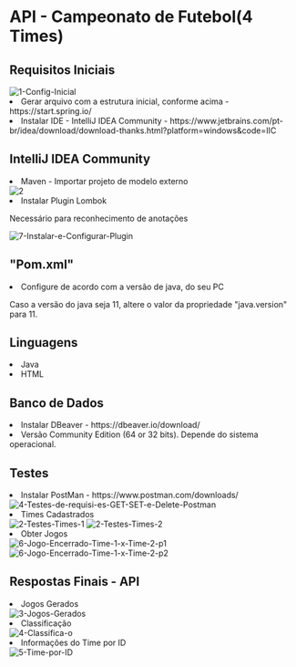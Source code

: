 <h1>API - Campeonato de Futebol(4 Times)</h1>

<h2> Requisitos Iniciais </h2>
<img src="https://i.ibb.co/yPvKYv6/1-Config-Inicial.png" alt="1-Config-Inicial" border="0">
<li> Gerar arquivo com a estrutura inicial, conforme acima - https://start.spring.io/ </li>
<li> Instalar IDE - IntelliJ IDEA Community - https://www.jetbrains.com/pt-br/idea/download/download-thanks.html?platform=windows&code=IIC</li> 

<h2> IntelliJ IDEA Community </h2>
<li> Maven - Importar projeto de modelo externo </li>
<img src="https://i.ibb.co/HGkbFdB/2.png" alt="2" border="0">

<li> Instalar Plugin Lombok </li>
<p>Necessário para reconhecimento de anotações</p>
<img src="https://i.ibb.co/Y0khn5V/7-Instalar-e-Configurar-Plugin.png" alt="7-Instalar-e-Configurar-Plugin" border="0">

<h2> "Pom.xml" </h2>
<li> Configure de acordo com a versão de java, do seu PC</li>
<p> Caso a versão do java seja 11, altere o valor da propriedade "java.version" para 11. </p>

<h2> Linguagens </h2>
<li> Java </li>
<li> HTML </li>

<h2> Banco de Dados </h2>
<li> Instalar DBeaver - https://dbeaver.io/download/</li>
<li> Versão Community Edition (64 or 32 bits). Depende do sistema operacional. </li>

<h2> Testes </h2>
<li> Instalar PostMan - https://www.postman.com/downloads/ </li>
<img src="https://i.ibb.co/dDnvgYx/4-Testes-de-requisi-es-GET-SET-e-Delete-Postman.png" alt="4-Testes-de-requisi-es-GET-SET-e-Delete-Postman" border="0">

<li> Times Cadastrados </li>
<img src="https://i.ibb.co/RDMC8Pg/2-Testes-Times-1.png" alt="2-Testes-Times-1" border="0">

<img src="https://i.ibb.co/djQDdt7/2-Testes-Times-2.png" alt="2-Testes-Times-2" border="0">

<li> Obter Jogos </li>
<img src="https://i.ibb.co/4PCkhLC/6-Jogo-Encerrado-Time-1-x-Time-2-p1.png" alt="6-Jogo-Encerrado-Time-1-x-Time-2-p1" border="0">
<img src="https://i.ibb.co/yn1WTwY/6-Jogo-Encerrado-Time-1-x-Time-2-p2.png" alt="6-Jogo-Encerrado-Time-1-x-Time-2-p2" border="0">

<h2> Respostas Finais - API </h2>

<li> Jogos Gerados </li>
<img src="https://i.ibb.co/Bc7YYMw/3-Jogos-Gerados.png" alt="3-Jogos-Gerados" border="0">

<li> Classificação </li>
<img src="https://i.ibb.co/vmnktnp/4-Classifica-o.png" alt="4-Classifica-o" border="0">

<li> Informações do Time por ID </li>
<img src="https://i.ibb.co/bRCgyRv/5-Time-por-ID.png" alt="5-Time-por-ID" border="0">

